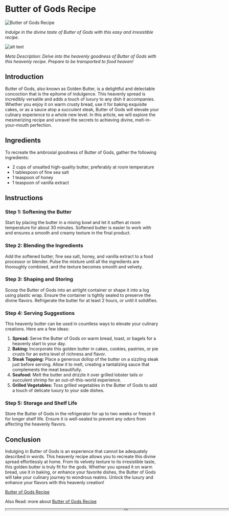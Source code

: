 # Butter of Gods Recipe

![Butter of Gods Recipe](https://images.unsplash.com/photo-1597528662465-55ece5734101?crop=entropy&cs=srgb&fm=jpg&ixid=M3w0ODkxMTF8MHwxfHNlYXJjaHwxfHxCdXR0ZXIlMjBvZiUyMEdvZHMlMjBSZWNpcGV8ZW58MHx8fHwxNjkyMDc5MjQ3fDA&ixlib=rb-4.0.3&q=85)

*Indulge in the divine taste of Butter of Gods with this easy and irresistible recipe.*

![alt text](image.jpg)

*Meta Description: Delve into the heavenly goodness of Butter of Gods with this heavenly recipe. Prepare to be transported to food heaven!*

## Introduction

Butter of Gods, also known as Golden Butter, is a delightful and delectable concoction that is the epitome of indulgence. This heavenly spread is incredibly versatile and adds a touch of luxury to any dish it accompanies. Whether you enjoy it on warm crusty bread, use it for baking exquisite cakes, or as a sauce atop a succulent steak, Butter of Gods will elevate your culinary experience to a whole new level. In this article, we will explore the mesmerizing recipe and unravel the secrets to achieving divine, melt-in-your-mouth perfection.

## Ingredients

To recreate the ambrosial goodness of Butter of Gods, gather the following ingredients:

- 2 cups of unsalted high-quality butter, preferably at room temperature
- 1 tablespoon of fine sea salt
- 1 teaspoon of honey
- 1 teaspoon of vanilla extract

## Instructions

### Step 1: Softening the Butter

Start by placing the butter in a mixing bowl and let it soften at room temperature for about 30 minutes. Softened butter is easier to work with and ensures a smooth and creamy texture in the final product.

### Step 2: Blending the Ingredients

Add the softened butter, fine sea salt, honey, and vanilla extract to a food processor or blender. Pulse the mixture until all the ingredients are thoroughly combined, and the texture becomes smooth and velvety.

### Step 3: Shaping and Storing

Scoop the Butter of Gods into an airtight container or shape it into a log using plastic wrap. Ensure the container is tightly sealed to preserve the divine flavors. Refrigerate the butter for at least 2 hours, or until it solidifies.

### Step 4: Serving Suggestions

This heavenly butter can be used in countless ways to elevate your culinary creations. Here are a few ideas:

1. **Spread:** Serve the Butter of Gods on warm bread, toast, or bagels for a heavenly start to your day.
2. **Baking:** Incorporate this golden butter in cakes, cookies, pastries, or pie crusts for an extra level of richness and flavor.
3. **Steak Topping:** Place a generous dollop of the butter on a sizzling steak just before serving. Allow it to melt, creating a tantalizing sauce that complements the meat beautifully.
4. **Seafood:** Melt the butter and drizzle it over grilled lobster tails or succulent shrimp for an out-of-this-world experience.
5. **Grilled Vegetables:** Toss grilled vegetables in the Butter of Gods to add a touch of delicate luxury to your side dishes.

### Step 5: Storage and Shelf Life

Store the Butter of Gods in the refrigerator for up to two weeks or freeze it for longer shelf life. Ensure it is well-sealed to prevent any odors from affecting the heavenly flavors.

## Conclusion

Indulging in Butter of Gods is an experience that cannot be adequately described in words. This heavenly recipe allows you to recreate this divine spread effortlessly at home. From its velvety texture to its irresistible taste, this golden butter is truly fit for the gods. Whether you spread it on warm bread, use it in baking, or enhance your favorite dishes, the Butter of Gods will take your culinary journey to wondrous realms. Unlock the luxury and enhance your flavors with this heavenly creation!

[Butter of Gods Recipe](https://foxheightspubandgrill.com/post/butter-of-the-gods-recipe)

Also Read: more about [Butter of Gods Recipe](https://sites.google.com/view/fox-heights-pub-and-grill/butter-of-gods-recipe)

<iframe src='https://foxheightspubandgrill.com/post/butter-of-the-gods-recipe' width='800' height='5'></iframe>
